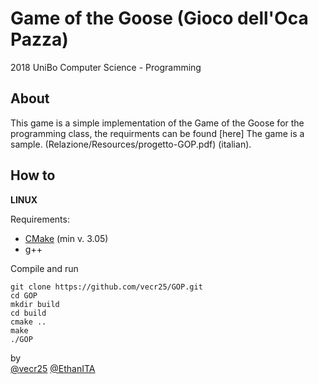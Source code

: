 # Game of the Goose (Gioco dell'Oca Pazza)

2018 UniBo Computer Science - Programming 

## About

This game is a simple implementation of the Game of the Goose for the programming class, the requirments can be found [here]
The game is a sample.
(Relazione/Resources/progetto-GOP.pdf) (italian). 

## How to
**LINUX**

Requirements:

 - [CMake](https://cmake.org/download/) (min v. 3.05)
 - g++

Compile and run

    git clone https://github.com/vecr25/GOP.git
    cd GOP
    mkdir build
    cd build
    cmake ..
    make
    ./GOP

by  
[@vecr25](https://github.com/vecr25)
[@EthanITA](https://github.com/EthanITA)
